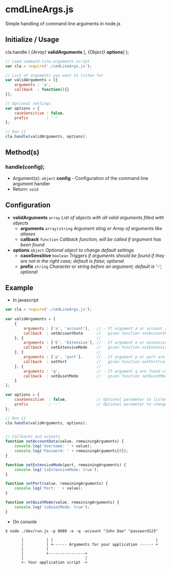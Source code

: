 # cmdLineArgs.js

Simple handling of command line arguments in node.js


## Initialize / Usage

cla.handle ( _{Array}_ **validArguments** [, _{Object}_ **options**] );

```javascript
// Load command-line-arguments script
var cla = require('./cmdLineArgs.js');

// List of arguments you want to listen for
var validArguments = [{
    arguments : 'a',
    callback  : function(){}
}];

// Optional settings
var options = {
    caseSensitive : false,
    prefix        : '-'
};

// Run it
cla.handle(validArguments, options);
```


## Method(s)

### handle(config);

- Argument(s): `object` **config** - Configuration of the command line argument handler
- Return: `void`


## Configuration

- **validArguments** `array` _List of objects with all valid arguments filled with objects_
  - **arguments** `array|string` _Argument sting or Array of arguments like aliases_
  - **callback** `function` _Callback function, will be called if argument has been found_
- **options** `object` _Optional object to change default settings_ 
  - **caseSensitive** `boolean` _Triggers if arguments should be found if they are not in the right case; default is false; optional_
  - **prefix** `string` _Character or string before an argument; default is '-'; optional_

## Example

- In javascript

```javascript
var cla = require('./cmdLineArgs.js');
    
var validArguments = [
    {
        arguments : ['a', 'account'],   // - If argument a or account are found cmdLineArgs will callback
        callback  : setAccountData      //   given function setAccountData(value, remainingArguments)
    }, {                                //
        arguments : ['E', 'Extensive'], // - If argument e or extensive are found cmdLineArgs will callback
        callback  : setExtensiveMode    //   given function setExtensiveMode(value, remainingArguments)
    }, {                                //
        arguments : ['p', 'port'],      // - If argument p or port are found cmdLineArgs will callback
        callback  : setPort             //   given function setPort(value, remainingArguments)
    }, {                                //
        arguments : 'q',                // - If argument q are found cmdLineArgs will callback
        callback  : setQuietMode        //   given function setQuietMode(value, remainingArguments)
    }
];

var options = {
    caseSensitive  : false,             // Optional parameter to listen only to case sensitive arguments 
    prefix         : '-'                // Optional parameter to change the prefixing char/string of arguments
};

// Run it
cla.handle(validArguments, options);


// Callbacks and outputs
function setAccountData(value, remainingArguments) {
    console.log('Username: ' + value);
    console.log('Password: ' + remainingArguments[0]);
}

function setExtensiveMode(port, remainingArguments) {
    console.log('isExtensiveMode: true');
}

function setPort(value, remainingArguments) {
    console.log('Port: ' + value);
}

function setQuietMode(value, remainingArguments) {
    console.log('isQuietMode: true');
}
```

- On console

```
$ node ./dev/run.js -p 8080 -e -q -account "John Doe" "password123"

       |          | |                                             |
       |          | +------ Arguments for your application ------ +
       |          |
       |          +----------------+
       |                           |
       +- Your application script -+
```
